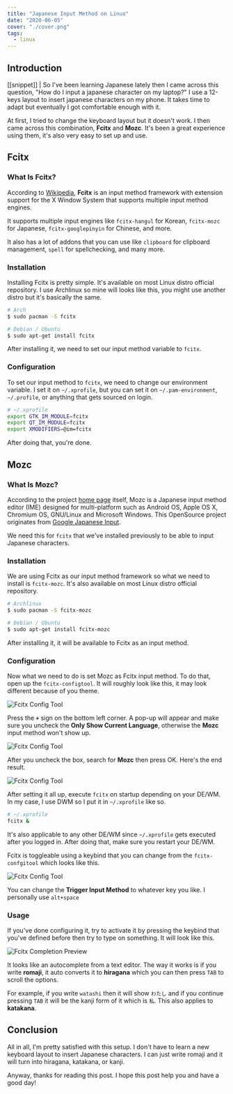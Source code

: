 ```yaml
---
title: "Japanese Input Method on Linux"
date: "2020-06-05"
cover: "./cover.png"
tags:
  - linux
---
```


## Introduction
[[snippet]]
| So I've been learning Japanese lately then I came across this question, "How do I input a japanese character on my laptop?" I use a 12-keys layout to insert japanese characters on my phone. It takes time to adapt but eventually I got comfortable enough with it.

At first, I tried to change the keyboard layout but it doesn't work. I then came across this combination, **Fcitx** and **Mozc**. It's been a great experience using them, it's also very easy to set up and use.

## Fcitx
### What Is Fcitx?
According to [Wikipedia](https://en.wikipedia.org/wiki/Fcitx), **Fcitx** is an input method framework with extension support for the X Window System that supports multiple input method engines.

It supports multiple input engines like `fcitx-hangul` for Korean, `fcitx-mozc` for Japanese, `fcitx-googlepinyin` for Chinese, and more.

It also has a lot of addons that you can use like `clipboard` for clipboard management, `spell` for spellchecking, and many more.

### Installation
Installing Fcitx is pretty simple. It's available on most Linux distro official repository. I use Archlinux so mine will looks like this, you might use another distro but it's basically the same.

``` bash
# Arch
$ sudo pacman -S fcitx

# Debian / Ubuntu
$ sudo apt-get install fcitx
```

After installing it, we need to set our input method variable to `fcitx`.

### Configuration
To set our input method to `fcitx`, we need to change our environment variable.
I set it on `~/.xprofile`, but you can set it on `~/.pam-environment`, `~/.profile`, or anything that gets sourced on login.

``` bash
# ~/.xprofile
export GTK_IM_MODULE=fcitx
export QT_IM_MODULE=fcitx
export XMODIFIERS=@im=fcitx
```

After doing that, you're done.

## Mozc
### What Is Mozc?
According to the project [home page](https://github.com/google/mozc) itself, Mozc is a Japanese input method editor (IME) designed for multi-platform such as Android OS, Apple OS X, Chromium OS, GNU/Linux and Microsoft Windows. This OpenSource project originates from [Google Japanese Input](http://www.google.com/intl/ja/ime/).

We need this for `fcitx` that we've installed previously to be able to input Japanese characters.

### Installation
We are using Fcitx as our input method framework so what we need to install is `fcitx-mozc`. It's also available on most Linux distro official repository.

``` bash
# Archlinux
$ sudo pacman -S fcitx-mozc

# Debian / Ubuntu
$ sudo apt-get install fcitx-mozc
```

After installing it, it will be available to Fcitx as an input method.

### Configuration
Now what we need to do is set Mozc as Fcitx input method. To do that, open up the `fcitx-configtool`. It will roughly look like this, it may look different because of you theme.

![Fcitx Config Tool](https://res.cloudinary.com/irrellia/image/upload/v1591335802/fcitx-mozc/Shot-2020-06-05_12-35-2_xvkba4.png)

Press the **`+`** sign on the bottom left corner. A pop-up will appear and make sure you uncheck the **Only Show Current Language**, otherwise the **Mozc** input method won't show up.

![Fcitx Config Tool](https://res.cloudinary.com/irrellia/image/upload/v1591335801/fcitx-mozc/Shot-2020-06-05_12-36_huwcvb.png)

After you uncheck the box, search for **Mozc** then press OK. Here's the end result.

![Fcitx Config Tool](https://res.cloudinary.com/irrellia/image/upload/v1591335937/fcitx-mozc/Shot-2020-06-05_12-45_auchdu.png)

After setting it all up, execute `fcitx` on startup depending on your DE/WM. In my case, I use DWM so I put it in `~/.xprofile` like so.

``` bash
# ~/.xprofile
fcitx &
```

It's also applicable to any other DE/WM since `~/.xprofile` gets executed after you logged in. After doing that, make sure you restart your DE/WM.

Fcitx is toggleable using a keybind that you can change from the `fcitx-confgitool` which looks like this.

![Fcitx Config Tool](https://res.cloudinary.com/irrellia/image/upload/v1591336309/fcitx-mozc/Shot-2020-06-05_12-51_npqsaz.png)

You can change the **Trigger Input Method** to whatever key you like. I personally use `alt+space`

### Usage
If you've done configuring it, try to activate it by pressing the keybind that you've defined before then try to type on something. It will look like this.

![Fcitx Completion Preview](https://res.cloudinary.com/irrellia/image/upload/v1591336894/fcitx-mozc/Shot-2020-06-05_13-01_utguxb.png)

It looks like an autocomplete from a text editor. The way it works is if you write **romaji**, it auto converts it to **hiragana** which you can then press `TAB` to scroll the options.

For example, if you write `watashi` then it will show `わたし` and if you continue pressing `TAB` it will be the kanji form of it which is `私`. This also applies to **katakana**.

## Conclusion
All in all, I'm pretty satisfied with this setup. I don't have to learn a new keyboard layout to insert Japanese characters. I can just write romaji and it will turn into hiragana, katakana, or kanji.

Anyway, thanks for reading this post. I hope this post help you and have a good day!
